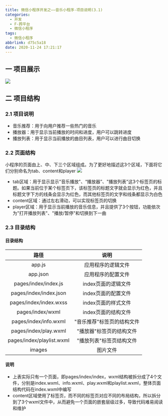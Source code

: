 ```yaml
---
title: 微信小程序开发之——音乐小程序-项目说明(3.1)
categories:
  - 开发
  - F-跨平台
  - 微信小程序
tags:
  - 微信小程序
abbrlink: d75c5a18
date: 2020-11-24 17:21:17
---
```

## 一 项目展示

![][1]
<!--more-->

## 二 项目结构
### 2.1 项目说明

* 音乐推荐：用于向用户推荐一些热门的音乐
* 播放器：用于显示当前播放的时间和进度，用户可以跳转进度
* 播放列表：用于显示当前播放的曲目列表，用户可以进行曲目切换

### 2.2 页面结构

小程序的页面由上、中、下三个区域组成。为了更好地描述这3个区域，下面将它们分别命名为tab、content和player
![][2]

* tab区域：用于显示显示"音乐播放"、“播放器”、"播放列表"这3个标签页的标题。如果当前位于某个标签页下，该标签页的标题文字就会显示为红色，并且标题文字下方的线条会显示为红色，而其他标签页的文字和线条都显示为白色
* content区域：通过左右滑动，可以实现标签页的切换
* player区域：用于显示当前播放的音乐信息，并且提供了3个按钮，功能依次为"打开播放列表"、"播放/暂停"和切换到下一曲

### 2.3 目录结构

#### 目录结构

|           路径            |            说明            |
| :-----------------------: | :------------------------: |
|          app.js           |     应用程序的逻辑文件     |
|         app.json          |     应用程序的配置文件     |
|   pages/index/index.js    |    index页面的逻辑文件     |
|  pages/index/index.json   |    index页面的配置文件     |
|  pages/index/index.wxss   |    index页面的样式文件     |
|     pages/index/wxml      |    index页面的结构文件     |
|   pages/index/info.wxml   | "音乐推荐"标签页的结构文件 |
|   pages/index/play.wxml   |  "播放器"标签页的结构文件  |
| pages/index/playlist.wxml |  "播放列表"标签页结构文件  |
|          images           |          图片文件          |

#### 说明

* 上表实际只有一个页面，即pages/index/index，wxml结构被拆分成了4个文件，分别是index.wxml、info.wxml、play.wxml和playlist.wxml，整体页面结构代码在index.wxml中编写
* content区域使用了标签页，而不同的标签页对应不同的布局结构，所以拆分到了3个wxml文件中，从而避免一个页面的嵌套层级过多，导致代码难易阅读和维护




[1]:https://fastly.jsdelivr.net/gh/PGzxc/CDN@master/blog-wechat/wechat-music-project-view.gif
[2]:https://fastly.jsdelivr.net/gh/PGzxc/CDN@master/blog-wechat/wechat-music-project-struct.png